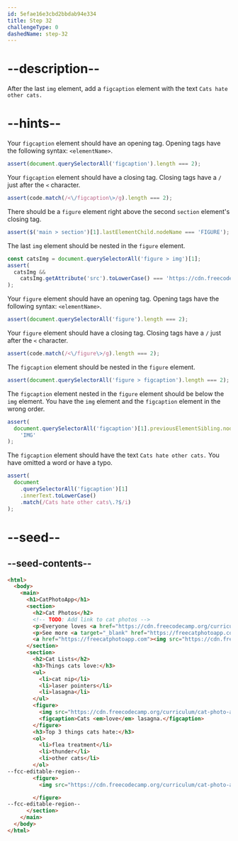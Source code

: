 ```yaml
---
id: 5efae16e3cbd2bbdab94e334
title: Step 32
challengeType: 0
dashedName: step-32
---
```


# --description--

After the last `img` element, add a `figcaption` element with the text `Cats hate other cats.`

# --hints--

Your `figcaption` element should have an opening tag. Opening tags have the following syntax: `<elementName>`.

```js
assert(document.querySelectorAll('figcaption').length === 2);
```

Your `figcaption` element should have a closing tag. Closing tags have a `/` just after the `<` character.

```js
assert(code.match(/<\/figcaption\>/g).length === 2);
```

There should be a `figure` element right above the second `section` element's closing tag.

```js
assert($('main > section')[1].lastElementChild.nodeName === 'FIGURE');
```

The last `img` element should be nested in the `figure` element.

```js
const catsImg = document.querySelectorAll('figure > img')[1];
assert(
  catsImg &&
    catsImg.getAttribute('src').toLowerCase() === 'https://cdn.freecodecamp.org/curriculum/cat-photo-app/cats.jpg'
);
```

Your `figure` element should have an opening tag. Opening tags have the following syntax: `<elementName>`.

```js
assert(document.querySelectorAll('figure').length === 2);
```

Your `figure` element should have a closing tag. Closing tags have a `/` just after the `<` character.

```js
assert(code.match(/<\/figure\>/g).length === 2);
```

The `figcaption` element should be nested in the `figure` element.

```js
assert(document.querySelectorAll('figure > figcaption').length === 2);
```

The `figcaption` element nested in the `figure` element should be below the `img` element. You have the `img` element and the `figcaption` element in the wrong order.

```js
assert(
  document.querySelectorAll('figcaption')[1].previousElementSibling.nodeName ===
    'IMG'
);
```

The `figcaption` element should have the text `Cats hate other cats.` You have omitted a word or have a typo.

```js
assert(
  document
    .querySelectorAll('figcaption')[1]
    .innerText.toLowerCase()
    .match(/Cats hate other cats\.?$/i)
);
```

# --seed--

## --seed-contents--

```html
<html>
  <body>
    <main>
      <h1>CatPhotoApp</h1>
      <section>
        <h2>Cat Photos</h2>
        <!-- TODO: Add link to cat photos -->
        <p>Everyone loves <a href="https://cdn.freecodecamp.org/curriculum/css-photo-gallery/10.jpg">cute cats</a> online!</p>
        <p>See more <a target="_blank" href="https://freecatphotoapp.com">cat photos</a> in our gallery.</p>
        <a href="https://freecatphotoapp.com"><img src="https://cdn.freecodecamp.org/curriculum/cat-photo-app/relaxing-cat.jpg" alt="A cute orange cat lying on its back."></a>
      </section>
      <section>
        <h2>Cat Lists</h2>
        <h3>Things cats love:</h3>
        <ul>
          <li>cat nip</li>
          <li>laser pointers</li>
          <li>lasagna</li>
        </ul>
        <figure>
          <img src="https://cdn.freecodecamp.org/curriculum/cat-photo-app/lasagna.jpg" alt="A slice of lasagna on a plate.">
          <figcaption>Cats <em>love</em> lasagna.</figcaption>  
        </figure>
        <h3>Top 3 things cats hate:</h3>
        <ol>
          <li>flea treatment</li>
          <li>thunder</li>
          <li>other cats</li>
        </ol>
--fcc-editable-region--
        <figure>
          <img src="https://cdn.freecodecamp.org/curriculum/cat-photo-app/cats.jpg" alt="Five cats looking around a field.">

        </figure>
--fcc-editable-region--
      </section>
    </main>
  </body>
</html>
```

